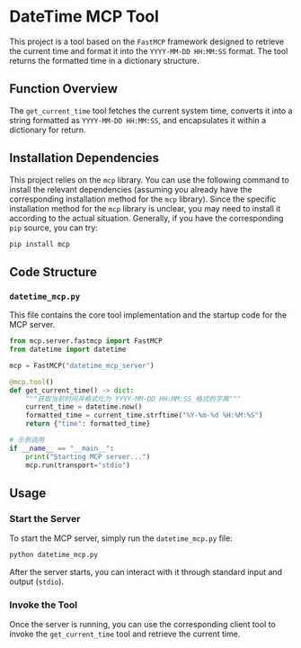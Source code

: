 # DateTime MCP Tool

This project is a tool based on the `FastMCP` framework designed to retrieve the current time and format it into the `YYYY-MM-DD HH:MM:SS` format. The tool returns the formatted time in a dictionary structure.

## Function Overview

The `get_current_time` tool fetches the current system time, converts it into a string formatted as `YYYY-MM-DD HH:MM:SS`, and encapsulates it within a dictionary for return.

## Installation Dependencies

This project relies on the `mcp` library. You can use the following command to install the relevant dependencies (assuming you already have the corresponding installation method for the `mcp` library). Since the specific installation method for the `mcp` library is unclear, you may need to install it according to the actual situation. Generally, if you have the corresponding `pip` source, you can try:

```bash
pip install mcp
```

## Code Structure

### `datetime_mcp.py`

This file contains the core tool implementation and the startup code for the MCP server.

```python
from mcp.server.fastmcp import FastMCP
from datetime import datetime

mcp = FastMCP("datetime_mcp_server")

@mcp.tool()
def get_current_time() -> dict:
    """获取当前时间并格式化为 YYYY-MM-DD HH:MM:SS 格式的字典"""
    current_time = datetime.now()
    formatted_time = current_time.strftime("%Y-%m-%d %H:%M:%S")
    return {"time": formatted_time}

# 示例调用
if __name__ == "__main__":
    print("Starting MCP server...")
    mcp.run(transport="stdio")
```

## Usage

### Start the Server

To start the MCP server, simply run the `datetime_mcp.py` file:

```bash
python datetime_mcp.py
```

After the server starts, you can interact with it through standard input and output (`stdio`).

### Invoke the Tool

Once the server is running, you can use the corresponding client tool to invoke the `get_current_time` tool and retrieve the current time.